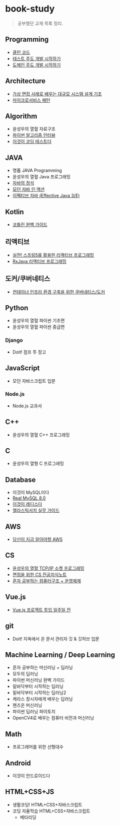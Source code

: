 # book-study

> 공부했던 교재 목록 정리.

## Programming

- [클린 코드](./books/클린_코드/README.md)
- [테스트 주도 개발 시작하기](./books/테스트_주도_개발_시작하기/README.md)
- [도메인 주도 개발 시작하기](./books/도메인_주도_개발_시작하기/README.md)

## Architecture

- [가상 면접 사례로 배우는 대규모 시스템 설계 기초](books/가상%20면접%20사례로%20배우는%20대규모%20시스템%20설계%20기초/README.md)
- [마이크로서비스 패턴](books/마이크로서비스%20패턴/README.md)

## Algorithm

- 윤성우의 열혈 자료구조
- [파이썬 알고리즘 인터뷰](https://github.com/Cho-D-YoungRae/AlgorithmStudy/tree/main/leetcode)
- [이것이 코딩 테스트다](./books/이것이_코딩_테스트다/README.md)

## JAVA

- 명품 JAVA Programming
- 윤성우의 열혈 Java 프로그래밍
- [자바의 정석](./books/자바의_정석/README.md)
- [모던 자바 인 액션](./books/모던_자바_인_액션/README.md)
- [이펙티브 자바 (Effective Java 3/E)](./books/이펙티브_자바_3E/README.md)

## Kotlin

- [코틀린 완벽 가이드](./books/%EC%BD%94%ED%8B%80%EB%A6%B0_%EC%99%84%EB%B2%BD_%EA%B0%80%EC%9D%B4%EB%93%9C/README.md)

## 리액티브

- [실전! 스프링5를 활용한 리액티브 프로그래밍](./books/실전_스프링5를_활용한_리액티브_프로그래밍/README.md)
- [RxJava 리액티브 프로그래밍](./books/RxJava_리액티브_프로그래밍/README.md)

## 도커/쿠버네티스

- [컨테이너 인프라 환경 구축을 위한 쿠버네티스/도커](./books/%EC%BB%A8%ED%85%8C%EC%9D%B4%EB%84%88_%EC%9D%B8%ED%94%84%EB%9D%BC_%ED%99%98%EA%B2%BD_%EA%B5%AC%EC%B6%95%EC%9D%84_%EC%9C%84%ED%95%9C_%EC%BF%A0%EB%B2%84%EB%84%A4%ED%8B%B0%EC%8A%A4_%EB%8F%84%EC%BB%A4/README.md)

## Python

- 윤성우의 열혈 파이썬 기초편
- 윤성우의 열혈 파이썬 중급편

### Django

- Doit! 점프 투 장고

## JavaScript

- 모던 자바스크립트 입문

### Node.js

- Node.js 교과서

## C++

- 윤성우의 열혈 C++ 프로그래밍

## C

- 윤성우의 열형 C 프로그래밍

## Database

- 이것이 MySQL이다
- [Real MySQL 8.0](./books/Real_MySQL/README.md)
- [이것이 레디스다](./books/%EC%9D%B4%EA%B2%83%EC%9D%B4_%EB%A0%88%EB%94%94%EC%8A%A4%EB%8B%A4/README.md)
- [엘라스틱서치 실무 가이드](./books/엘라스틱서치_실무_가이드/README.md)

## AWS

- [당신이 지금 알아야할 AWS](./books/당신이_지금_알아야할_AWS/README.md)

## CS

- [윤성우의 열혈 TCP/IP 소켓 프로그래밍](./books/윤성우의_열혈_TCPIP_소켓_프로그래밍/README.md)
- [면접을 위한 CS 전공지식노트](./books/면접을_위한_CS_전공지식노트/README.md)
- [혼자 공부하는 컴퓨터구조 + 운영체제](./books/혼자_공부하는_컴퓨터구조_운영체제/README.md)

## Vue.js

- [Vue.js 프로젝트 투입 일주일 전](books/Vue_js_%ED%94%84%EB%A1%9C%EC%A0%9D%ED%8A%B8_%ED%88%AC%EC%9E%85_%EC%9D%BC%EC%A3%BC%EC%9D%BC_%EC%A0%84/)

## git

- Doit! 지옥에서 온 문서 관리자 깃 & 깃허브 입문

## Machine Learning / Deep Learning

- 혼자 공부하는 머신러닝 + 딥러닝
- 모두의 딥러닝
- 파이썬 머신러닝 완벽 가이드
- 밑바닥부터 시작하는 딥러닝
- 밑바닥부터 시작하는 딥러닝2
- 케라스 창시자에게 배우는 딥러닝
- 핸즈온 머신러닝
- 파이썬 딥러닝 파이토치
- OpenCV4로 배우는 컴퓨터 비전과 머신러닝

## Math

- 프로그래머를 위한 선형대수

## Android

- 이것이 안드로이드다

## HTML+CSS+JS

- 생활코딩! HTML+CSS+자바스크립트
- 코딩 자율학습 HTML+CSS+자바스크립트
  - 베타리딩
